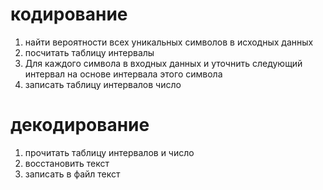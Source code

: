 # кодирование
1. найти вероятности всех уникальных символов в исходных данных
2. посчитать таблицу интервалы
3. Для каждого символа в входных данных и уточнить следующий интервал на основе интервала этого символа
4. записать таблицу интервалов число

# декодирование
1. прочитать таблицу интервалов и число
2. восстановить текст
3. записать в файл текст